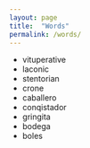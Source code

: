 ```yaml
---
layout: page
title:  "Words"
permalink: /words/
---
```


- vituperative
- laconic
- stentorian
- crone
- caballero
- conqistador
- gringita
- bodega
- boles

